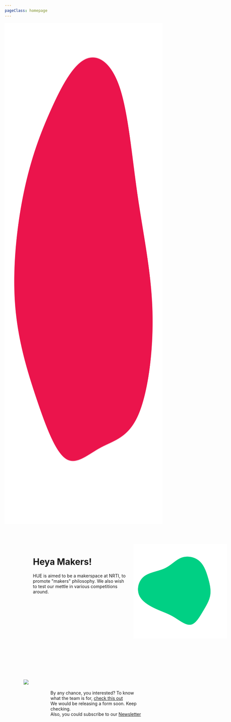 ```yaml
---
pageClass: homepage
---
```


 <div class="hero">
 <!-- <img src="images/cover.jpg" style="width:100%;min-height:20vh;margin:0;height:40vh;"> -->
 <img src="./images/red.svg" width=20px style="width:auto;min-height:20vh;margin:0;height:40vh;">
 </div>

<div class="mainContent grid-container">
<div>
<h1>Heya Makers!</h1>
<div style="top:100px;width: 300px;">
<p>
HUE is aimed to be a makerspace at NRTI, to promote "makers" philosophy. 
We also wish to test our mettle in various competitions around. 

</p>
</div>

</div>
<div>
<img class="blob" src="./images/blob-shape.svg" width=300px>
</div>
</div>
</div>

<div class = "grid-container">
<div style="padding:50px;">
<img src="./images/team.gif" width="600px">
</div>
<div style="width: 300px;padding-top: 70px;"> 
<p>
By any chance, you interested? 
To know what the team is for, <a href="/hueloop/">check this out</a>
<br>
We would be releasing a form soon.
Keep checking. 
<br>
Also, you could subscribe to our <a href="http://eepurl.com/gXc91v">Newsletter</a></p>
</div>
</div>


<style>
.mainContent{
    margin: 2rem 5rem;
}

.grid-container {
  display: grid;
  grid-template: 350px / auto 480px;
  grid-gap: 20px;
  padding: 10px;
}

.grid-container > div {
  padding: 20px 0;
}

@media only screen and (max-width: 600px) {
    .mainContent{
    margin: 0rem;
}
    .grid-container {
  display: grid;
  grid-template: 150px / auto ;
  grid-gap: 0px;
  padding: 0px;
}

.grid-container > div {
  padding: 0 0;
  margin: 0;
}
.blob{
    display: none;
}
}
</style>



